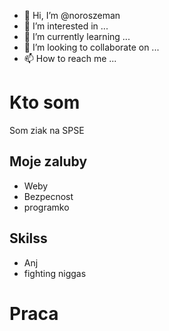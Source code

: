 - 👋 Hi, I’m @noroszeman
- 👀 I’m interested in ...
- 🌱 I’m currently learning ...
- 💞️ I’m looking to collaborate on ...
- 📫 How to reach me ...

<!---
noroszeman/noroszeman is a ✨ special ✨ repository because its `README.md` (this file) appears on your GitHub profile.
You can click the Preview link to take a look at your changes.
--->

# Kto som
Som ziak na SPSE

## Moje zaluby

- Weby
- Bezpecnost 
- programko

## Skilss

- Anj
- fighting niggas

# Praca
